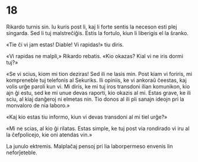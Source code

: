 # 18

Rikardo turnis sin. Iu kuris post li, kaj li forte sentis la neceson esti plej singarda. Sed li tuj malstreĉiĝis. Estis la fortulo, kiun li liberigis el la ŝranko.

«Tie ĉi vi jam estas! Diable! Vi rapidas!» tiu diris.

«Vi rapidas ne malpli,» Rikardo rebatis. «Kio okazas? Kial vi ne iris dormi tuj?»

«Se vi scius, kiom mi tion deziras! Sed ili ne lasis min. Post kiam vi foriris, mi kompreneble tuj telefonis al Sekuriks. Ili opiniis, ke vi ankoraŭ ĉeestas, kaj volis urĝe paroli kun vi. Mi diris, ke mi tuj iros transdoni ilian komunikon, kio ajn ĝi estu, sed ke mi unue devas raporti, kio okazis al mi. Estas grave, ke ili sciu, al kiaj danĝeroj ni elmetas nin. Tio donos al ili pli sanajn ideojn pri la monvaloro de nia laboro.»

«Kaj kio estas tiu informo, kiun vi devas transdoni al mi tiel urĝe?»

«Mi ne scias, al kio ĝi rilatas. Estas simple, ke tuj post via rondirado vi iru al la ĉefpolicejo, kie oni atendas vin.»

La junulo ektremis. Malplaĉaj pensoj pri lia laborpermeso envenis lin neforĵeteble.
